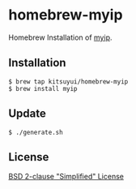 # homebrew-myip

Homebrew Installation of [myip](https://github.com/kitsuyui/myip).

## Installation

```console
$ brew tap kitsuyui/homebrew-myip
$ brew install myip
```

## Update

```console
$ ./generate.sh
```

## License

[BSD 2-clause "Simplified" License](https://spdx.org/licenses/BSD-2-Clause)
